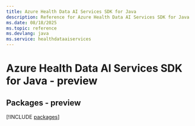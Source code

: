 ```yaml
---
title: Azure Health Data AI Services SDK for Java
description: Reference for Azure Health Data AI Services SDK for Java
ms.date: 08/18/2025
ms.topic: reference
ms.devlang: java
ms.service: healthdataaiservices
---
```

# Azure Health Data AI Services SDK for Java - preview
## Packages - preview
[!INCLUDE [packages](health-data-ai-services-index.md)]